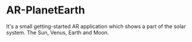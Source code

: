 # AR-PlanetEarth

It's a small getting-started AR application which shows a part of the solar system. The Sun, Venus, Earth and Moon. 
